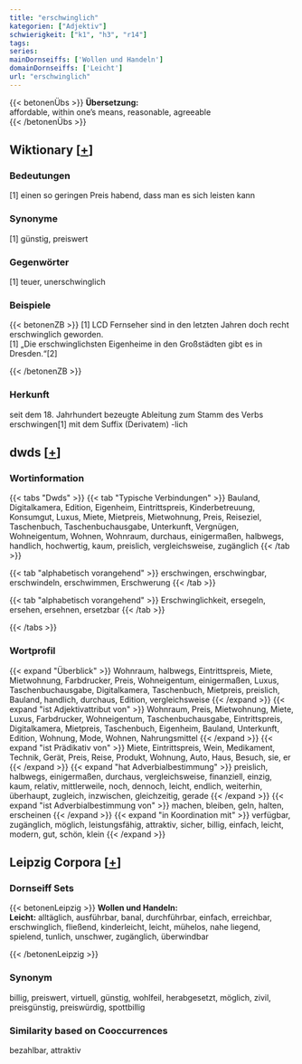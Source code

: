 ```yaml
---
title: "erschwinglich"
kategorien: ["Adjektiv"]
schwierigkeit: ["k1", "h3", "r14"]
tags:
series:
mainDornseiffs: ['Wollen und Handeln']
domainDornseiffs: ['Leicht']
url: "erschwinglich"
---
```


{{< betonenÜbs >}}
**Übersetzung:**  
affordable, within one’s means, reasonable, agreeable  
{{< /betonenÜbs >}}

## Wiktionary [[+](https://de.wiktionary.org/wiki/erschwinglich)]

### Bedeutungen
[1] einen so geringen Preis habend, dass man es sich leisten kann  

### Synonyme
[1] günstig, preiswert  

### Gegenwörter
[1] teuer, unerschwinglich  

### Beispiele
{{< betonenZB >}}
[1] LCD Fernseher sind in den letzten Jahren doch recht erschwinglich geworden.  
[1] „Die erschwinglichsten Eigenheime in den Großstädten gibt es in Dresden.“[2]  

{{< /betonenZB >}}
### Herkunft
seit dem 18. Jahrhundert bezeugte Ableitung zum Stamm des Verbs erschwingen[1] mit dem Suffix (Derivatem) -lich  



## dwds [[+](https://www.dwds.de/wb/erschwinglich)]

### Wortinformation
{{< tabs "Dwds" >}}
{{< tab "Typische Verbindungen" >}}
Bauland, Digitalkamera, Edition, Eigenheim, Eintrittspreis, Kinderbetreuung, Konsumgut, Luxus, Miete, Mietpreis, Mietwohnung, Preis, Reiseziel, Taschenbuch, Taschenbuchausgabe, Unterkunft, Vergnügen, Wohneigentum, Wohnen, Wohnraum, durchaus, einigermaßen, halbwegs, handlich, hochwertig, kaum, preislich, vergleichsweise, zugänglich
{{< /tab >}}

{{< tab "alphabetisch vorangehend" >}}
erschwingen, erschwingbar, erschwindeln, erschwimmen, Erschwerung
{{< /tab >}}

{{< tab "alphabetisch vorangehend" >}}
Erschwinglichkeit, ersegeln, ersehen, ersehnen, ersetzbar
{{< /tab >}}

{{< /tabs >}}

### Wortprofil
{{< expand "Überblick" >}} Wohnraum, halbwegs, Eintrittspreis, Miete, Mietwohnung, Farbdrucker, Preis, Wohneigentum, einigermaßen, Luxus, Taschenbuchausgabe, Digitalkamera, Taschenbuch, Mietpreis, preislich, Bauland, handlich, durchaus, Edition, vergleichsweise {{< /expand >}}
{{< expand "ist Adjektivattribut von" >}} Wohnraum, Preis, Mietwohnung, Miete, Luxus, Farbdrucker, Wohneigentum, Taschenbuchausgabe, Eintrittspreis, Digitalkamera, Mietpreis, Taschenbuch, Eigenheim, Bauland, Unterkunft, Edition, Wohnung, Mode, Wohnen, Nahrungsmittel {{< /expand >}}
{{< expand "ist Prädikativ von" >}} Miete, Eintrittspreis, Wein, Medikament, Technik, Gerät, Preis, Reise, Produkt, Wohnung, Auto, Haus, Besuch, sie, er {{< /expand >}}
{{< expand "hat Adverbialbestimmung" >}} preislich, halbwegs, einigermaßen, durchaus, vergleichsweise, finanziell, einzig, kaum, relativ, mittlerweile, noch, dennoch, leicht, endlich, weiterhin, überhaupt, zugleich, inzwischen, gleichzeitig, gerade {{< /expand >}}
{{< expand "ist Adverbialbestimmung von" >}} machen, bleiben, geln, halten, erscheinen {{< /expand >}}
{{< expand "in Koordination mit" >}} verfügbar, zugänglich, möglich, leistungsfähig, attraktiv, sicher, billig, einfach, leicht, modern, gut, schön, klein {{< /expand >}}

## Leipzig Corpora [[+](https://corpora.uni-leipzig.de/en/res?word=erschwinglich&corpusId=deu_newscrawl-public_2018)]

### Dornseiff Sets
{{< betonenLeipzig >}}
**Wollen und Handeln:**  
**Leicht:** alltäglich, ausführbar, banal, durchführbar, einfach, erreichbar, erschwinglich, fließend, kinderleicht, leicht, mühelos, nahe liegend, spielend, tunlich, unschwer, zugänglich, überwindbar  

{{< /betonenLeipzig >}}

### Synonym
billig, preiswert, virtuell, günstig, wohlfeil, herabgesetzt, möglich, zivil, preisgünstig, preiswürdig, spottbillig


### Similarity based on Cooccurrences
bezahlbar, attraktiv

